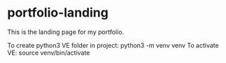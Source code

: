 # portfolio-landing
This is the landing page for my portfolio.

To create python3 VE folder in project: python3 -m venv venv
To activate VE: source venv/bin/activate
